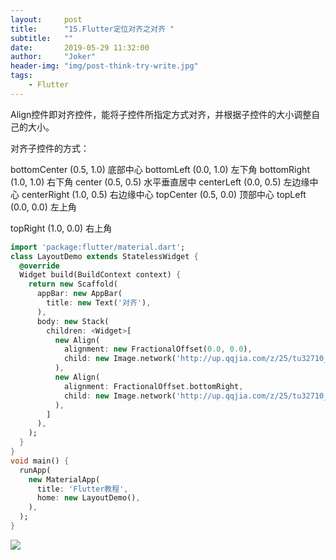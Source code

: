 ```yaml
---
layout:     post
title:      "15.Flutter定位对齐之对齐 "
subtitle:   ""
date:       2019-05-29 11:32:00
author:     "Joker"
header-img: "img/post-think-try-write.jpg"
tags:
    - Flutter
---
```


Align控件即对齐控件，能将子控件所指定方式对齐，并根据子控件的大小调整自己的大小。

对齐子控件的方式：



bottomCenter    (0.5, 1.0)    底部中心
bottomLeft    (0.0, 1.0)    左下角
bottomRight    (1.0, 1.0)    右下角
center    (0.5, 0.5)    水平垂直居中
centerLeft    (0.0, 0.5)    左边缘中心
centerRight    (1.0, 0.5)    右边缘中心
topCenter    (0.5, 0.0)    顶部中心
topLeft    (0.0, 0.0)    左上角

topRight    (1.0, 0.0)    右上角



```dart
import 'package:flutter/material.dart';
class LayoutDemo extends StatelessWidget {
  @override
  Widget build(BuildContext context) {
    return new Scaffold(
      appBar: new AppBar(
        title: new Text('对齐'),
      ),
      body: new Stack(
        children: <Widget>[
          new Align(
            alignment: new FractionalOffset(0.0, 0.0),
            child: new Image.network('http://up.qqjia.com/z/25/tu32710_10.jpg'),
          ),
          new Align(
            alignment: FractionalOffset.bottomRight,
            child: new Image.network('http://up.qqjia.com/z/25/tu32710_11.jpg'),
          ),
        ]
      ),
    );
  }
}
void main() {
  runApp(
    new MaterialApp(
      title: 'Flutter教程',
      home: new LayoutDemo(),
    ),
  );
}

```



![](https://img-blog.csdn.net/20161211191525606?watermark/2/text/aHR0cDovL2Jsb2cuY3Nkbi5uZXQvaGVrYWl5b3U=/font/5a6L5L2T/fontsize/400/fill/I0JBQkFCMA==/dissolve/70/gravity/SouthEast)














